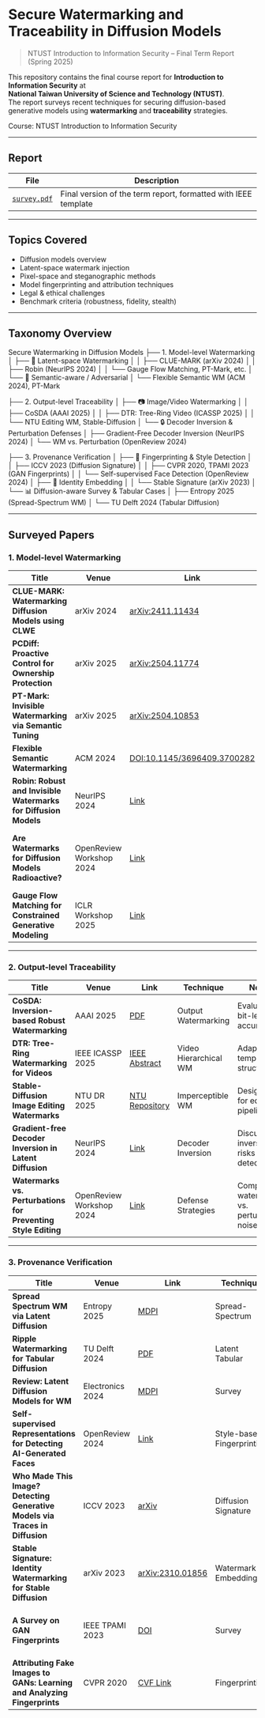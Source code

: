 # Secure Watermarking and Traceability in Diffusion Models
> NTUST Introduction to Information Security – Final Term Report (Spring 2025)

This repository contains the final course report for **Introduction to Information Security** at  
**National Taiwan University of Science and Technology (NTUST)**.  
The report surveys recent techniques for securing diffusion-based generative models using **watermarking** and **traceability** strategies.

Course: NTUST Introduction to Information Security

---

## Report

| File | Description |
|------|-------------|
| [`survey.pdf`](./survey.pdf) | Final version of the term report, formatted with IEEE template |
  
---

## Topics Covered

- Diffusion models overview 
- Latent-space watermark injection
- Pixel-space and steganographic methods
- Model fingerprinting and attribution techniques
- Legal & ethical challenges
- Benchmark criteria (robustness, fidelity, stealth)

---

## Taxonomy Overview

Secure Watermarking in Diffusion Models
├── 1. Model-level Watermarking
│   ├── 🔹 Latent-space Watermarking
│   │   ├── CLUE-MARK (arXiv 2024)
│   │   ├── Robin (NeurIPS 2024)
│   │   └── Gauge Flow Matching, PT-Mark, etc.
│   └── 🔸 Semantic-aware / Adversarial
│       └── Flexible Semantic WM (ACM 2024), PT-Mark

├── 2. Output-level Traceability
│   ├── 📷 Image/Video Watermarking
│   │   ├── CoSDA (AAAI 2025)
│   │   ├── DTR: Tree-Ring Video (ICASSP 2025)
│   │   └── NTU Editing WM, Stable-Diffusion
│   └── 🔒 Decoder Inversion & Perturbation Defenses
│       ├── Gradient-Free Decoder Inversion (NeurIPS 2024)
│       └── WM vs. Perturbation (OpenReview 2024)

├── 3. Provenance Verification
│   ├── 🧬 Fingerprinting & Style Detection
│   │   ├── ICCV 2023 (Diffusion Signature)
│   │   ├── CVPR 2020, TPAMI 2023 (GAN Fingerprints)
│   │   └── Self-supervised Face Detection (OpenReview 2024)
│   ├── 🎯 Identity Embedding
│   │   └── Stable Signature (arXiv 2023)
│   └── 📊 Diffusion-aware Survey & Tabular Cases
│       ├── Entropy 2025 (Spread-Spectrum WM)
│       └── TU Delft 2024 (Tabular Diffusion)

---

## Surveyed Papers

### 1. Model-level Watermarking
| Title | Venue | Link | Technique | Notes |
|-------|-------|------|-----------|-------|
| **CLUE-MARK: Watermarking Diffusion Models using CLWE** | arXiv 2024 | [arXiv:2411.11434](https://arxiv.org/abs/2411.11434) | Latent Watermarking | Multi-key support, no model modification |
| **PCDiff: Proactive Control for Ownership Protection** | arXiv 2025 | [arXiv:2504.11774](https://arxiv.org/abs/2504.11774) | Ownership + Traceability | Proactive access control framework |
| **PT-Mark: Invisible Watermarking via Semantic Tuning** | arXiv 2025 | [arXiv:2504.10853](https://arxiv.org/abs/2504.10853) | Semantic-aware Tuning | Preserves watermark through denoising |
| **Flexible Semantic Watermarking** | ACM 2024 | [DOI:10.1145/3696409.3700282](https://dl.acm.org/doi/abs/10.1145/3696409.3700282) | Diffusion Sampling | Robust to semantic editing |
| **Robin: Robust and Invisible Watermarks for Diffusion Models** | NeurIPS 2024 | [Link](https://proceedings.neurips.cc/paper_files/paper/2024/file/073c8584ef86bee26fe9d639ec648e28-Paper-Conference.pdf) | Adversarial Watermarking | Embeds adversarially-optimized imperceptible watermarks |
| **Are Watermarks for Diffusion Models Radioactive?** | OpenReview Workshop 2024 | [Link](https://openreview.net/forum?id=gtXbVRMwQh) | Watermark Training | Evaluates persistent effects of training on watermarked data |
| **Gauge Flow Matching for Constrained Generative Modeling** | ICLR Workshop 2025 | [Link](https://openreview.net/pdf?id=QyIlskgko9) | Constrained Diffusion | Enables watermark-aware constrained generation |

---

### 2. Output-level Traceability
| Title | Venue | Link | Technique | Notes |
|-------|-------|------|-----------|-------|
| **CoSDA: Inversion-based Robust Watermarking** | AAAI 2025 | [PDF](https://ojs.aaai.org/index.php/AAAI/article/view/32295) | Output Watermarking | Evaluates bit-level accuracy |
| **DTR: Tree-Ring Watermarking for Videos** | IEEE ICASSP 2025 | [IEEE Abstract](https://ieeexplore.ieee.org/abstract/document/10888152) | Video Hierarchical WM | Adapts to temporal structure |
| **Stable-Diffusion Image Editing Watermarks** | NTU DR 2025 | [NTU Repository](https://dr.ntu.edu.sg/handle/10356/182920) | Imperceptible WM | Designed for editing pipelines |
| **Gradient-free Decoder Inversion in Latent Diffusion** | NeurIPS 2024 | [Link](https://proceedings.neurips.cc/paper_files/paper/2024/file/970f59b22f4c72aec75174aae63c7459-Paper-Conference.pdf) | Decoder Inversion | Discusses inversion risks & detection |
| **Watermarks vs. Perturbations for Preventing Style Editing** | OpenReview Workshop 2024 | [Link](https://openreview.net/forum?id=mRCXybDMF6) | Defense Strategies | Compares watermark vs. perturbation noise |

---

### 3. Provenance Verification
| Title | Venue | Link | Technique | Notes |
|-------|-------|------|-----------|-------|
| **Spread Spectrum WM via Latent Diffusion** | Entropy 2025 | [MDPI](https://www.mdpi.com/1099-4300/27/4/428) | Spread-Spectrum | Coupled with diffusion noise |
| **Ripple Watermarking for Tabular Diffusion** | TU Delft 2024 | [PDF](https://repository.tudelft.nl/file/File_5998cfdf-a2d2-42d3-a9e5-906ca767ce1c) | Latent Tabular | Focused on tabular generative models |
| **Review: Latent Diffusion Models for WM** | Electronics 2024 | [MDPI](https://www.mdpi.com/2079-9292/14/1/25) | Survey | Summary of latent WM strategies |
| **Self-supervised Representations for Detecting AI-Generated Faces** | OpenReview 2024 | [Link](https://openreview.net/forum?id=yXKnzFxNWK) | Style-based Fingerprinting | Indirect traceability via face embeddings |
| **Who Made This Image? Detecting Generative Models via Traces in Diffusion** | ICCV 2023 | [arXiv](https://arxiv.org/abs/2303.09527) | Diffusion Signature | Detects model-specific trace in diffusion outputs |
| **Stable Signature: Identity Watermarking for Stable Diffusion** | arXiv 2023 | [arXiv:2310.01856](https://arxiv.org/abs/2310.01856) | Watermark Embedding | Embeds signer identity into Stable Diffusion |
| **A Survey on GAN Fingerprints** | IEEE TPAMI 2023 | [DOI](https://ieeexplore.ieee.org/document/10132442) | Survey | Covers fingerprinting methods for generative models |
| **Attributing Fake Images to GANs: Learning and Analyzing Fingerprints** | CVPR 2020 | [CVF Link](https://openaccess.thecvf.com/content_CVPR_2020/html/Yu_Attributing_Fake_Images_to_GANs_Learning_and_Analyzing_Fingerprints_CVPR_2020_paper.html) | Fingerprinting | Classic CVPR GAN fingerprinting work |


